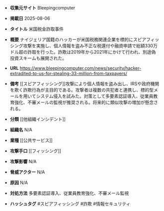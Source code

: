 - **収集元サイト**
Bleepingcomputer

- **掲載日**
2025-08-06

- **タイトル**
米国税金詐取事件

- **概要**
ナイジェリア国籍のハッカーが米国税務関連企業を標的にスピアフィッシング攻撃を実施し、個人情報を盗み不正な税還付や融資申請で総額330万ドル超の詐取を行った。詐欺は2019年から2021年にかけて行われ、別途偽投資スキームも展開された。

- **URL**
https://www.bleepingcomputer.com/news/security/hacker-extradited-to-us-for-stealing-33-million-from-taxpayers/

- **備考**
[[スピアフィッシング]]攻撃により個人情報を盗み出し、IRSや政府機関を欺く詐欺行為が主目的である。攻撃者は複数の共犯者と連携し、標的型メールを用いてシステム侵入を試みた。対策として多要素認証導入、従業員教育強化、不審メールの監視が推奨される。将来的に類似攻撃の増加が懸念される。

- **分類**
[[他組織インシデント]]

- **組織名**
N/A

- **業種**
[[公共サービス]]

- **攻撃手口**
[[フィッシング]]

- **攻撃影響**
N/A

- **脅威アクター**
N/A

- **原因**
N/A

- **対処方法**
多要素認証導入、従業員教育強化、不審メール監視

- **ハッシュタグ**
#スピアフィッシング #詐欺 #情報セキュリティ
